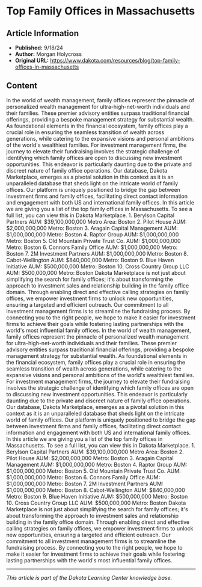 # Top Family Offices in Massachusetts

## Article Information
- **Published:** 9/18/24
- **Author:** Morgan Holycross
- **Original URL:** https://www.dakota.com/resources/blog/top-family-offices-in-massachusetts

## Content

In the world of wealth management, family offices represent the pinnacle of personalized wealth management for ultra-high-net-worth individuals and their families. These premier advisory entities surpass traditional financial offerings, providing a bespoke management strategy for substantial wealth. As foundational elements in the financial ecosystem, family offices play a crucial role in ensuring the seamless transition of wealth across generations, while catering to the expansive visions and personal ambitions of the world's wealthiest families. For investment management firms, the journey to elevate their fundraising involves the strategic challenge of identifying which family offices are open to discussing new investment opportunities. This endeavor is particularly daunting due to the private and discreet nature of family office operations. Our database, Dakota Marketplace, emerges as a pivotal solution in this context as it is an unparalleled database that sheds light on the intricate world of family offices. Our platform is uniquely positioned to bridge the gap between investment firms and family offices, facilitating direct contact information and engagement with both US and international family offices. In this article we are giving you a list of the top family offices in Massachusetts. To see a full list, you can view this in Dakota Marketplace. 1. Berylson Capital Partners AUM: $39,100,000,000 Metro Area: Boston 2. Pilot House AUM: $2,000,000,000 Metro: Boston 3. Aragain Capital Management AUM: $1,000,000,000 Metro: Boston 4. Raptor Group AUM: $1,000,000,000 Metro: Boston 5. Old Mountain Private Trust Co. AUM: $1,000,000,000 Metro: Boston 6. Connors Family Office AUM: $1,000,000,000 Metro: Boston 7. 2M Investment Partners AUM: $1,000,000,000 Metro: Boston 8. Cabot-Wellington AUM: $840,000,000 Metro: Boston 9. Blue Haven Initiative AUM: $500,000,000 Metro: Boston 10. Cross Country Group LLC AUM: $500,000,000 Metro: Boston Dakota Marketplace is not just about simplifying the search for family offices; it's about transforming the approach to investment sales and relationship building in the family office domain. Through enabling direct and effective calling strategies on family offices, we empower investment firms to unlock new opportunities, ensuring a targeted and efficient outreach. Our commitment to all investment management firms is to streamline the fundraising process. By connecting you to the right people, we hope to make it easier for investment firms to achieve their goals while fostering lasting partnerships with the world's most influential family offices. In the world of wealth management, family offices represent the pinnacle of personalized wealth management for ultra-high-net-worth individuals and their families. These premier advisory entities surpass traditional financial offerings, providing a bespoke management strategy for substantial wealth. As foundational elements in the financial ecosystem, family offices play a crucial role in ensuring the seamless transition of wealth across generations, while catering to the expansive visions and personal ambitions of the world's wealthiest families. For investment management firms, the journey to elevate their fundraising involves the strategic challenge of identifying which family offices are open to discussing new investment opportunities. This endeavor is particularly daunting due to the private and discreet nature of family office operations. Our database, Dakota Marketplace, emerges as a pivotal solution in this context as it is an unparalleled database that sheds light on the intricate world of family offices. Our platform is uniquely positioned to bridge the gap between investment firms and family offices, facilitating direct contact information and engagement with both US and international family offices. In this article we are giving you a list of the top family offices in Massachusetts. To see a full list, you can view this in Dakota Marketplace. 1. Berylson Capital Partners AUM: $39,100,000,000 Metro Area: Boston 2. Pilot House AUM: $2,000,000,000 Metro: Boston 3. Aragain Capital Management AUM: $1,000,000,000 Metro: Boston 4. Raptor Group AUM: $1,000,000,000 Metro: Boston 5. Old Mountain Private Trust Co. AUM: $1,000,000,000 Metro: Boston 6. Connors Family Office AUM: $1,000,000,000 Metro: Boston 7. 2M Investment Partners AUM: $1,000,000,000 Metro: Boston 8. Cabot-Wellington AUM: $840,000,000 Metro: Boston 9. Blue Haven Initiative AUM: $500,000,000 Metro: Boston 10. Cross Country Group LLC AUM: $500,000,000 Metro: Boston Dakota Marketplace is not just about simplifying the search for family offices; it's about transforming the approach to investment sales and relationship building in the family office domain. Through enabling direct and effective calling strategies on family offices, we empower investment firms to unlock new opportunities, ensuring a targeted and efficient outreach. Our commitment to all investment management firms is to streamline the fundraising process. By connecting you to the right people, we hope to make it easier for investment firms to achieve their goals while fostering lasting partnerships with the world's most influential family offices.

---

*This article is part of the Dakota Learning Center knowledge base.*